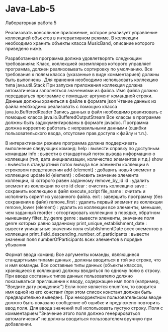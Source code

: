 # Java-Lab-5
Лабораторная работа 5

Реализовать консольное приложение, которое реализует управление коллекцией объектов в интерактивном режиме. В коллекции необходимо хранить объекты класса MusicBand, описание которого приведено ниже.

Разработанная программа должна удовлетворять следующим требованиям:
    Класс, коллекцией экземпляров которого управляет программа, должен реализовывать сортировку по умолчанию.
    Все требования к полям класса (указанные в виде комментариев) должны быть выполнены.
    Для хранения необходимо использовать коллекцию типа java.util.Stack
    При запуске приложения коллекция должна автоматически заполняться значениями из файла.
    Имя файла должно передаваться программе с помощью: аргумент командной строки.
    Данные должны храниться в файле в формате json
    Чтение данных из файла необходимо реализовать с помощью класса java.io.BufferedReader
    Запись данных в файл необходимо реализовать с помощью класса java.io.BufferedOutputStream
    Все классы в программе должны быть задокументированы в формате javadoc.
    Программа должна корректно работать с неправильными данными (ошибки пользовательского ввода, отсутсвие прав доступа к файлу и т.п.).
    
В интерактивном режиме программа должна поддерживать выполнение следующих команд:
    help : вывести справку по доступным командам
    info : вывести в стандартный поток вывода информацию о коллекции (тип, дата инициализации, количество элементов и т.д.)
    show : вывести в стандартный поток вывода все элементы коллекции в строковом представлении
    add {element} : добавить новый элемент в коллекцию
    update id {element} : обновить значение элемента коллекции, id которого равен заданному
    remove_by_id id : удалить элемент из коллекции по его id
    clear : очистить коллекцию
    save : сохранить коллекцию в файл
    execute_script file_name : считать и исполнить скрипт из указанного файла. 
    exit : завершить программу (без сохранения в файл)
    remove_first : удалить первый элемент из коллекции
    remove_lower {element} : удалить из коллекции все элементы, меньшие, чем заданный
    reorder : отсортировать коллекцию в порядке, обратном нынешнему
    filter_by_genre genre : вывести элементы, значение поля genre которых равно заданному
    print_unique_establishment_date : вывести уникальные значения поля establishmentDate всех элементов в коллекции
    print_field_descending_number_of_participants : вывести значения поля numberOfParticipants всех элементов в порядке убывания    
    
Формат ввода команд:
    Все аргументы команды, являющиеся стандартными типами данных , должны вводиться в той же строке, что и имя команды.
    Все составные типы данных (объекты классов, хранящиеся в коллекции) должны вводиться по одному полю в строку.
    При вводе составных типов данных пользователю должно показываться приглашение к вводу, содержащее имя поля (например, "Введите дату рождения:")
    Если поле является enum'ом, то вводится имя одной из его констант (при этом список констант должен быть предварительно выведен).
    При некорректном пользовательском вводе должно быть показано сообщение об ошибке и предложено повторить ввод поля.
    Для ввода значений null использовать пустую строку.
    Поля с комментарием "Значение этого поля должно генерироваться автоматически" не должны вводиться пользователем вручную при добавлении.    
